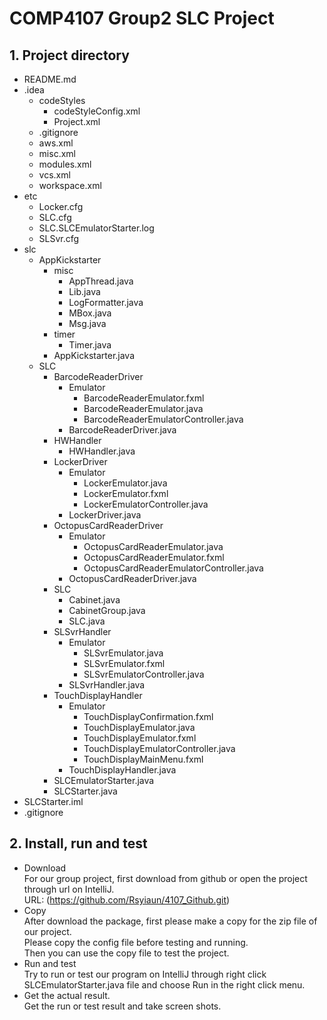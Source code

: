 # COMP4107 Group2 SLC Project <br>
## 1. Project directory <br>
* README.md <br>
* .idea <br>
  * codeStyles <br>
    * codeStyleConfig.xml <br>
    * Project.xml <br>
  * .gitignore <br>
  * aws.xml <br>
  * misc.xml <br>
  * modules.xml <br>
  * vcs.xml <br>
  * workspace.xml <br>
* etc <br>
  * Locker.cfg <br>
  * SLC.cfg <br>
  * SLC.SLCEmulatorStarter.log <br>
  * SLSvr.cfg <br>
* slc <br>
  * AppKickstarter <br>
    * misc <br>
      * AppThread.java <br>
      * Lib.java <br>
      * LogFormatter.java <br>
      * MBox.java <br>
      * Msg.java <br>
    * timer <br>
      * Timer.java <br>
    * AppKickstarter.java <br>
  * SLC <br>
    * BarcodeReaderDriver <br>
      * Emulator <br>
        * BarcodeReaderEmulator.fxml <br>
        * BarcodeReaderEmulator.java <br>
        * BarcodeReaderEmulatorController.java <br>
      * BarcodeReaderDriver.java <br>
    * HWHandler <br>
      * HWHandler.java <br>
    * LockerDriver <br>
      * Emulator <br>
        * LockerEmulator.java <br>
        * LockerEmulator.fxml <br>
        * LockerEmulatorController.java <br>
      * LockerDriver.java <br>
    * OctopusCardReaderDriver <br>
      * Emulator <br>
        * OctopusCardReaderEmulator.java <br>
        * OctopusCardReaderEmulator.fxml <br>
        * OctopusCardReaderEmulatorController.java <br>
      * OctopusCardReaderDriver.java <br>
    * SLC <br>
      * Cabinet.java <br>
      * CabinetGroup.java <br>
      * SLC.java <br>
    * SLSvrHandler <br>
      * Emulator <br>
        * SLSvrEmulator.java <br>
        * SLSvrEmulator.fxml <br>
        * SLSvrEmulatorController.java <br>
      * SLSvrHandler.java <br>
    * TouchDisplayHandler <br>
      * Emulator <br>
        * TouchDisplayConfirmation.fxml <br>
        * TouchDisplayEmulator.java <br>
        * TouchDisplayEmulator.fxml <br>
        * TouchDisplayEmulatorController.java <br>
        * TouchDisplayMainMenu.fxml <br>
      * TouchDisplayHandler.java <br>
    * SLCEmulatorStarter.java <br>
    * SLCStarter.java <br>
* SLCStarter.iml <br>
* .gitignore <br>

## 2. Install, run and test <br>
* Download <br>
For our group project, first download from github or open the project through url on IntelliJ. <br>
URL: (https://github.com/Rsyiaun/4107_Github.git) <br>
* Copy <br>
After download the package, first please make a copy for the zip file of our project. <br>
Please copy the config file before testing and running. <br>
Then you can use the copy file to test the project. <br>
* Run and test <br>
Try to run or test our program on IntelliJ through right click SLCEmulatorStarter.java file and choose Run in the right click menu. <br> 
* Get the actual result. <br>
Get the run or test result and take screen shots. <br>
